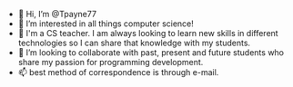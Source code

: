 - 👋 Hi, I’m @Tpayne77
- 👀 I’m interested in all things computer science!
- 🌱 I'm a CS teacher. I am always looking to learn new skills in different technologies so I can share that knowledge with my students. 
- 💞️ I’m looking to collaborate with past, present and future students who share my passion for programming development. 
- 📫 best method of correspondence is through e-mail. 

<!---
Tpayne77/Tpayne77 is a ✨ special ✨ repository because its `README.md` (this file) appears on your GitHub profile.
You can click the Preview link to take a look at your changes.
--->
